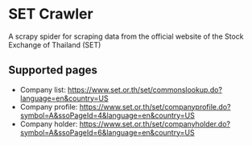 # SET Crawler
A scrapy spider for scraping data from the official website of the Stock Exchange of Thailand (SET)

## Supported pages
- Company list: https://www.set.or.th/set/commonslookup.do?language=en&country=US
- Company profile: https://www.set.or.th/set/companyprofile.do?symbol=A&ssoPageId=4&language=en&country=US
- Company holder: https://www.set.or.th/set/companyholder.do?symbol=A&ssoPageId=6&language=en&country=US
